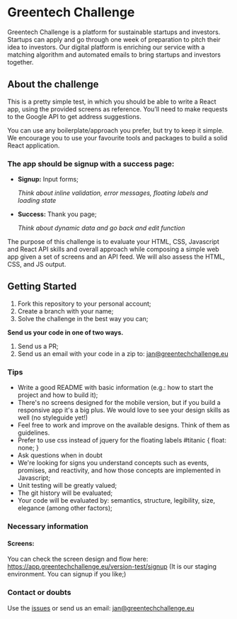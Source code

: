 # Greentech Challenge
Greentech Challenge is a platform for sustainable startups and investors. Startups can apply and go through one week of preparation to pitch their idea to investors. Our digital platform is enriching our service with a matching algorithm and automated emails to bring startups and investors together. 

## About the challenge

This is a pretty simple test, in which you should be able to write a React app, using the provided screens as reference. You’ll need to make requests to the Google API to get address suggestions.

You can use any boilerplate/approach you prefer, but try to keep it simple. We encourage you to use your favourite tools and packages to build a solid React application.

### The app should be signup with a success page:

* **Signup:** Input forms;

  _Think about inline validation, error messages, floating labels and loading state_

* **Success:** Thank you page;

  _Think about dynamic data and go back and edit function_

The purpose of this challenge is to evaluate your HTML, CSS, Javascript and React API skills and overall approach while composing a simple web app given a set of screens and an API feed. We will also assess the HTML, CSS, and JS output.

## Getting Started

1.  Fork this repository to your personal account;
2.  Create a branch with your name;
3.  Solve the challenge in the best way you can;

**Send us your code in one of two ways.**

1.  Send us a PR;
2.  Send us an email with your code in a zip to: jan@greentechchallenge.eu

### Tips

* Write a good README with basic information (e.g.: how to start the project and how to build it);
* There's no screens designed for the mobile version, but if you build a responsive app it's a big plus. We would love to see your design skills as well (no styleguide yet!)
* Feel free to work and improve on the available designs. Think of them as guidelines.
* Prefer to use css instead of jquery for the floating labels #titanic { float: none; }
* Ask questions when in doubt
* We're looking for signs you understand concepts such as events, promises, and reactivity, and how those concepts are implemented in Javascript;
* Unit testing will be greatly valued;
* The git history will be evaluated;
* Your code will be evaluated by: semantics, structure, legibility, size, elegance (among other factors);

### Necessary information

#### Screens: 

You can check the screen design and flow here: https://app.greentechchallenge.eu/version-test/signup (It is our staging environment. You can signup if you like;)

### Contact or doubts

Use the [issues](https://github.com/GreentechChallenge/frontend-challenge/issues) or send us an email: jan@greentechchallenge.eu
